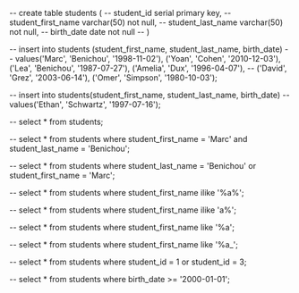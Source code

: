 -- create table students (
-- 	student_id serial primary key, 
-- 	student_first_name varchar(50) not null,
-- 	student_last_name varchar(50) not null, 
-- 	birth_date date not null
-- )

-- insert into students (student_first_name, student_last_name, birth_date)
-- values('Marc', 'Benichou', '1998-11-02'), ('Yoan', 'Cohen', '2010-12-03'), ('Lea', 'Benichou', '1987-07-27'), ('Amelia', 'Dux', '1996-04-07'),
-- ('David', 'Grez', '2003-06-14'), ('Omer', 'Simpson', '1980-10-03');

-- insert into students(student_first_name, student_last_name, birth_date)
-- values('Ethan', 'Schwartz', '1997-07-16');

-- select * from students;

-- select * from students where student_first_name = 'Marc' and student_last_name = 'Benichou';

-- select * from students where student_last_name = 'Benichou' or student_first_name = 'Marc';

-- select * from students where student_first_name ilike '%a%';

-- select * from students where student_first_name ilike 'a%';

-- select * from students where student_first_name like '%a';

-- select * from students where student_first_name like '%a_';

-- select * from students where student_id = 1 or student_id = 3;

-- select * from students where birth_date >= '2000-01-01';
